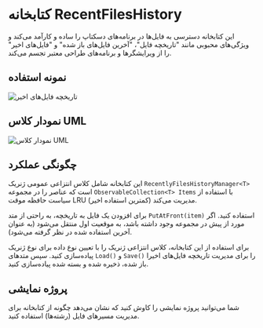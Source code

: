 # کتابخانه RecentFilesHistory
این کتابخانه دسترسی به فایل‌ها در برنامه‌های دسکتاپ را ساده و کارآمد می‌کند و ویژگی‌های محبوبی مانند "تاریخچه فایل"، "آخرین فایل‌های باز شده" و "فایل‌های اخیر" را از ویرایشگرها و برنامه‌های طراحی معتبر تجسم می‌کند.

## نمونه استفاده
![تاریخچه فایل‌های اخیر](https://raw.githubusercontent.com/pediRAM/RecentFilesHistory/main/Documentation/demo-window-history-of-recently-opened-closed-or-saved-files.png)

## نمودار کلاس UML
![نمودار کلاس UML](https://raw.githubusercontent.com/pediRAM/RecentFilesHistory/main/Documentation/uml-class-diagramm-of-recent-files-history.png)

## چگونگی عملکرد
این کتابخانه شامل کلاس انتزاعی عمومی ژنریک `RecentlyFilesHistoryManager<T>` است که عناصر را در مجموعه `ObservableCollection<T> Items` با استفاده از سیاست حافظه موقت LRU (کمترین استفاده اخیر) مدیریت می‌کند.

برای افزودن یک فایل به تاریخچه، به راحتی از متد `PutAtFront(item)` استفاده کنید. اگر مورد از پیش در مجموعه وجود داشته باشد، به موقعیت اول منتقل می‌شود (به عنوان آخرین استفاده شده در نظر گرفته می‌شود).

برای استفاده از این کتابخانه، کلاس انتزاعی ژنریک را با تعیین نوع داده برای نوع ژنریک پیاده‌سازی کنید. سپس متدهای `Load()` و `Save()` را برای مدیریت تاریخچه فایل‌های اخیرا باز شده، ذخیره شده و بسته شده پیاده‌سازی کنید.

## پروژه نمایشی
شما می‌توانید پروژه نمایشی را کاوش کنید که نشان می‌دهد چگونه از کتابخانه برای مدیریت مسیرهای فایل (رشته‌ها) استفاده کنید.